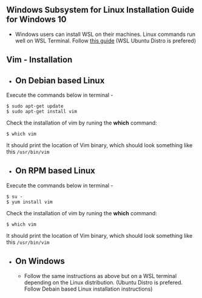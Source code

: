 ## Windows Subsystem for Linux Installation Guide for Windows 10

- Windows users can install WSL on their machines. Linux commands run well on WSL Terminal. Follow [this guide](https://docs.microsoft.com/en-us/windows/wsl/install-win10)
(WSL Ubuntu Distro is prefered)

## Vim - Installation

- ## On Debian based Linux 
Execute the commands below in terminal - 

```
$ sudo apt-get update 
$ sudo apt-get install vim
```

Check the installation of vim by runing the **which** command:

```
$ which vim
```

It should print the location of Vim binary, which should look something like this `/usr/bin/vim`

- ## On RPM based Linux
Execute the commands below in terminal - 

```
$ su - 
$ yum install vim
```

Check the installation of vim by runing the **which** command:

```
$ which vim
```

It should print the location of Vim binary, which should look something like this `/usr/bin/vim`

- ## On Windows
  - Follow the same instructions as above but on a WSL terminal depending on the Linux distribution. (Ubuntu Distro is prefered. Follow Debain based Linux installation instructions)
